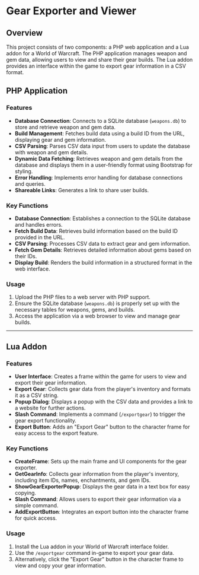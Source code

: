 # Gear Exporter and Viewer

## Overview

This project consists of two components: a PHP web application and a Lua addon for a World of Warcraft. The PHP application manages weapon and gem data, allowing users to view and share their gear builds. The Lua addon provides an interface within the game to export gear information in a CSV format.

## PHP Application

### Features

- **Database Connection**: Connects to a SQLite database (`weapons.db`) to store and retrieve weapon and gem data.
- **Build Management**: Fetches build data using a build ID from the URL, displaying gear and gem information.
- **CSV Parsing**: Parses CSV data input from users to update the database with weapon and gem details.
- **Dynamic Data Fetching**: Retrieves weapon and gem details from the database and displays them in a user-friendly format using Bootstrap for styling.
- **Error Handling**: Implements error handling for database connections and queries.
- **Shareable Links**: Generates a link to share user builds.

### Key Functions

- **Database Connection**: Establishes a connection to the SQLite database and handles errors.
- **Fetch Build Data**: Retrieves build information based on the build ID provided in the URL.
- **CSV Parsing**: Processes CSV data to extract gear and gem information.
- **Fetch Gem Details**: Retrieves detailed information about gems based on their IDs.
- **Display Build**: Renders the build information in a structured format in the web interface.

### Usage

1. Upload the PHP files to a web server with PHP support.
2. Ensure the SQLite database (`weapons.db`) is properly set up with the necessary tables for weapons, gems, and builds.
3. Access the application via a web browser to view and manage gear builds.

---

## Lua Addon

### Features

- **User Interface**: Creates a frame within the game for users to view and export their gear information.
- **Export Gear**: Collects gear data from the player's inventory and formats it as a CSV string.
- **Popup Dialog**: Displays a popup with the CSV data and provides a link to a website for further actions.
- **Slash Command**: Implements a command (`/exportgear`) to trigger the gear export functionality.
- **Export Button**: Adds an "Export Gear" button to the character frame for easy access to the export feature.

### Key Functions

- **CreateFrame**: Sets up the main frame and UI components for the gear exporter.
- **GetGearInfo**: Collects gear information from the player's inventory, including item IDs, names, enchantments, and gem IDs.
- **ShowGearExporterPopup**: Displays the gear data in a text box for easy copying.
- **Slash Command**: Allows users to export their gear information via a simple command.
- **AddExportButton**: Integrates an export button into the character frame for quick access.

### Usage

1. Install the Lua addon in your World of Warcraft interface folder.
2. Use the `/exportgear` command in-game to export your gear data.
3. Alternatively, click the "Export Gear" button in the character frame to view and copy your gear information.